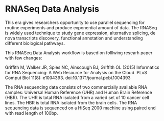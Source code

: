 # RNASeq Data Analysis

This era gives researchers opportunity to use parallel sequencing for routine experiments and produce exponential amount of data. The RNASeq is widely used technique to study gene expression, alternative splicing, de nova transcripts discovery, functional annotation and understanding different biological pathways.

This RNASeq Data Analysis workflow is based on folllwing researh paper with few changes: 

Griffith M, Walker JR, Spies NC, Ainscough BJ, Griffith OL (2015) Informatics for RNA Sequencing: A Web Resource for Analysis on the Cloud. PLoS Comput Biol 11(8): e1004393. doi:10.1371/journal.pcbi.1004393

The RNA sequencing data consists of two commercially available RNA samples: Universal Human Reference (UHR) and Human Brain Reference (HBR). The UHR is total RNA isolated from a varied set of 10 cancer cell lines. The HBR is total RNA isolated from the brain cells. The RNA sequencing data is sequenced on a HiSeq 2000 machine using paired end with read length of 100bp.

